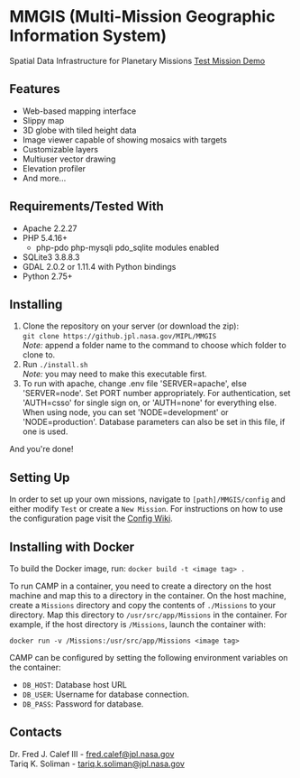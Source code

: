 # MMGIS (Multi-Mission Geographic Information System)

Spatial Data Infrastructure for Planetary Missions
[Test Mission Demo](http://miplmmgis.jpl.nasa.gov/mmgis/MMGISTEST/?mission=Test)

## Features

- Web-based mapping interface
- Slippy map
- 3D globe with tiled height data
- Image viewer capable of showing mosaics with targets
- Customizable layers
- Multiuser vector drawing
- Elevation profiler
- And more...

## Requirements/Tested With

- Apache 2.2.27
- PHP 5.4.16+
  - php-pdo php-mysqli pdo_sqlite modules enabled
- SQLite3 3.8.8.3
- GDAL 2.0.2 or 1.11.4 with Python bindings
- Python 2.75+

## Installing

1. Clone the repository on your server (or download the zip):  
   `git clone https://github.jpl.nasa.gov/MIPL/MMGIS`  
   _Note:_ append a folder name to the command to choose which folder to clone to.
2. Run `./install.sh`  
   _Note:_ you may need to make this executable first.
3. To run with apache, change .env file 'SERVER=apache', else 'SERVER=node'. Set PORT number appropriately.
   For authentication, set 'AUTH=csso' for single sign on, or 'AUTH=none' for everything else. When using node, you can set 'NODE=development' or 'NODE=production'. Database parameters can also be set in this file, if one is used.

And you're done!

## Setting Up

In order to set up your own missions, navigate to `[path]/MMGIS/config` and either modify `Test` or create a `New Mission`. For instructions on how to use the configuration page visit the [Config Wiki](https://github.jpl.nasa.gov/MIPL/MMGIS/wiki/Config).

## Installing with Docker

To build the Docker image, run:
`docker build -t <image tag> .`

To run CAMP in a container, you need to create a directory on the host machine and map this to a directory in the container. On the host machine, create a `Missions` directory and copy the contents of `./Missions` to your directory. Map this directory to `/usr/src/app/Missions` in the container. For example, if the host directory is `/Missions`, launch the container with:

`docker run -v /Missions:/usr/src/app/Missions <image tag>`

CAMP can be configured by setting the following environment variables on the container:

- `DB_HOST`: Database host URL
- `DB_USER`: Username for database connection.
- `DB_PASS`: Password for database.

## Contacts

Dr. Fred J. Calef III - fred.calef@jpl.nasa.gov  
Tariq K. Soliman - tariq.k.soliman@jpl.nasa.gov
